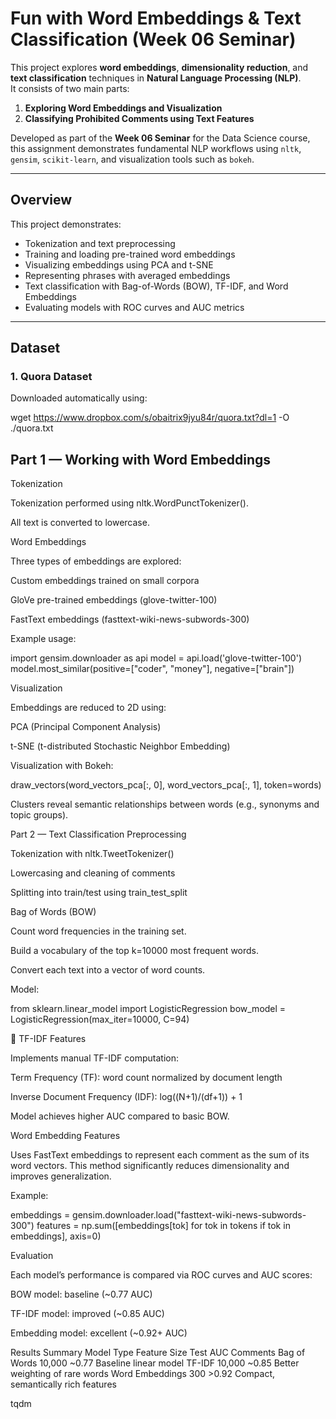 # Fun with Word Embeddings & Text Classification (Week 06 Seminar)

This project explores **word embeddings**, **dimensionality reduction**, and **text classification** techniques in **Natural Language Processing (NLP)**.  
It consists of two main parts:
1. **Exploring Word Embeddings and Visualization**
2. **Classifying Prohibited Comments using Text Features**

Developed as part of the **Week 06 Seminar** for the Data Science course, this assignment demonstrates fundamental NLP workflows using `nltk`, `gensim`, `scikit-learn`, and visualization tools such as `bokeh`.

---

## Overview

This project demonstrates:
- Tokenization and text preprocessing  
- Training and loading pre-trained word embeddings  
- Visualizing embeddings using PCA and t-SNE  
- Representing phrases with averaged embeddings  
- Text classification with Bag-of-Words (BOW), TF-IDF, and Word Embeddings  
- Evaluating models with ROC curves and AUC metrics  

---

## Dataset

### 1. Quora Dataset
Downloaded automatically using:

wget https://www.dropbox.com/s/obaitrix9jyu84r/quora.txt?dl=1 -O ./quora.txt

## Part 1 — Working with Word Embeddings
Tokenization

Tokenization performed using nltk.WordPunctTokenizer().

All text is converted to lowercase.

Word Embeddings

Three types of embeddings are explored:

Custom embeddings trained on small corpora

GloVe pre-trained embeddings (glove-twitter-100)

FastText embeddings (fasttext-wiki-news-subwords-300)

Example usage:

import gensim.downloader as api
model = api.load('glove-twitter-100')
model.most_similar(positive=["coder", "money"], negative=["brain"])

Visualization

Embeddings are reduced to 2D using:

PCA (Principal Component Analysis)

t-SNE (t-distributed Stochastic Neighbor Embedding)

Visualization with Bokeh:

draw_vectors(word_vectors_pca[:, 0], word_vectors_pca[:, 1], token=words)


Clusters reveal semantic relationships between words (e.g., synonyms and topic groups).

Part 2 — Text Classification
Preprocessing

Tokenization with nltk.TweetTokenizer()

Lowercasing and cleaning of comments

Splitting into train/test using train_test_split

Bag of Words (BOW)

Count word frequencies in the training set.

Build a vocabulary of the top k=10000 most frequent words.

Convert each text into a vector of word counts.

Model:

from sklearn.linear_model import LogisticRegression
bow_model = LogisticRegression(max_iter=10000, C=94)

🧾 TF-IDF Features

Implements manual TF-IDF computation:

Term Frequency (TF): word count normalized by document length

Inverse Document Frequency (IDF): log((N+1)/(df+1)) + 1

Model achieves higher AUC compared to basic BOW.

Word Embedding Features

Uses FastText embeddings to represent each comment as the sum of its word vectors.
This method significantly reduces dimensionality and improves generalization.

Example:

embeddings = gensim.downloader.load("fasttext-wiki-news-subwords-300")
features = np.sum([embeddings[tok] for tok in tokens if tok in embeddings], axis=0)

Evaluation

Each model’s performance is compared via ROC curves and AUC scores:

BOW model: baseline (~0.77 AUC)

TF-IDF model: improved (~0.85 AUC)

Embedding model: excellent (~0.92+ AUC)

Results Summary
Model Type	Feature Size	Test AUC	Comments
Bag of Words	10,000	~0.77	Baseline linear model
TF-IDF	10,000	~0.85	Better weighting of rare words
Word Embeddings	300	>0.92	Compact, semantically rich features

tqdm

